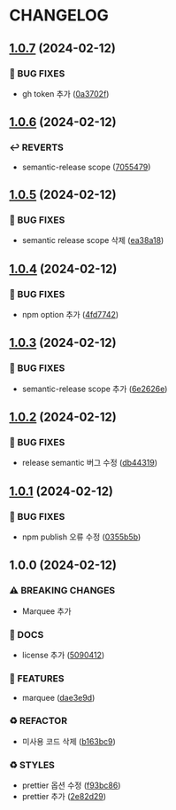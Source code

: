 # CHANGELOG

## [1.0.7](https://github.com/COYO-HM/coyo-ui/compare/v1.0.6...v1.0.7) (2024-02-12)


### 🐛 BUG FIXES

* gh token 추가 ([0a3702f](https://github.com/COYO-HM/coyo-ui/commit/0a3702f4596d066ab17784102adad94f07843ab2))

## [1.0.6](https://github.com/COYO-HM/coyo-ui/compare/v1.0.5...v1.0.6) (2024-02-12)


### ↩️ REVERTS

* semantic-release scope ([7055479](https://github.com/COYO-HM/coyo-ui/commit/7055479e76264305b56c1bed63b4d099b452b2de))

## [1.0.5](https://github.com/COYO-HM/coyo-ui/compare/v1.0.4...v1.0.5) (2024-02-12)


### 🐛 BUG FIXES

* semantic release scope 삭제 ([ea38a18](https://github.com/COYO-HM/coyo-ui/commit/ea38a18ad8afcbad09b2f384b3585254b4aaaf09))

## [1.0.4](https://github.com/COYO-HM/coyo-ui/compare/v1.0.3...v1.0.4) (2024-02-12)


### 🐛 BUG FIXES

* npm option 추가 ([4fd7742](https://github.com/COYO-HM/coyo-ui/commit/4fd7742c31addf4736d5526d9581ae8bff66852d))

## [1.0.3](https://github.com/COYO-HM/coyo-ui/compare/v1.0.2...v1.0.3) (2024-02-12)


### 🐛 BUG FIXES

* semantic-release scope 추가 ([6e2626e](https://github.com/COYO-HM/coyo-ui/commit/6e2626e34ad22b394603e334da0be0fbb6717eac))

## [1.0.2](https://github.com/COYO-HM/coyo-ui/compare/v1.0.1...v1.0.2) (2024-02-12)


### 🐛 BUG FIXES

* release semantic 버그 수정 ([db44319](https://github.com/COYO-HM/coyo-ui/commit/db443191057629713d99a51dba668386fde4cca0))

## [1.0.1](https://github.com/COYO-HM/coyo-ui/compare/v1.0.0...v1.0.1) (2024-02-12)


### 🐛 BUG FIXES

* npm publish 오류 수정 ([0355b5b](https://github.com/COYO-HM/coyo-ui/commit/0355b5bc4a3e6a7b0a4d142ff7ce5ac3c93b68a1))

## 1.0.0 (2024-02-12)


### ⚠ BREAKING CHANGES

* Marquee 추가

### 📝 DOCS

* license 추가 ([5090412](https://github.com/COYO-HM/coyo-ui/commit/5090412a66b632ae506377ba62a24343040eed74))


### 🚀 FEATURES

* marquee ([dae3e9d](https://github.com/COYO-HM/coyo-ui/commit/dae3e9d231d93b689030d909af9275d8d20bc23c))


### ♻️ REFACTOR

* 미사용 코드 삭제 ([b163bc9](https://github.com/COYO-HM/coyo-ui/commit/b163bc93c6dfce413267c9271d0b0fbd31fd0df3))


### ♻️ STYLES

* prettier 옵션 수정 ([f93bc86](https://github.com/COYO-HM/coyo-ui/commit/f93bc860a126d6250ca6047841030c1060126439))
* prettier 추가 ([2e82d29](https://github.com/COYO-HM/coyo-ui/commit/2e82d2996829f0c8f3c5262b341bd2ee9902f207))
